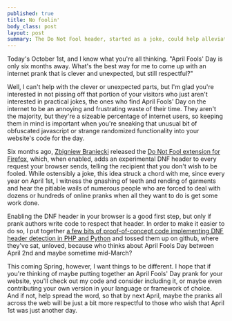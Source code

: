 ```yaml
--- 
published: true
title: No foolin'
body_class: post
layout: post
summary: The Do Not Fool header, started as a joke, could help alleviate frustration and annoyance about April Fools' Day pranks on the web, but only if it gets implemented.
---
```


Today's October 1st, and I know what you're all thinking. "April Fools' Day is only six months away. What's the best way for me to come up with an internet prank that is clever and unexpected, but still respectful?"

Well, I can't help with the clever or unexpected parts, but I'm glad you're interested in not pissing off that portion of your visitors who just aren't interested in practical jokes, the ones who find April Fools' Day on the internet to be an annoying and frustrating waste of their time. They aren't the majority, but they're a sizeable percentage of internet users, so keeping them in mind is important when you're sneaking that unusual bit of obfuscated javascript or strange randomized functionality into your website's code for the day.

Six months ago, [Zbigniew Braniecki][1] released the [Do Not Fool extension for Firefox][2], which, when enabled, adds an experimental DNF header to every request your browser sends, telling the recipient that you don't wish to be fooled. While ostensibly a joke, this idea struck a chord with me, since every year on April 1st, I witness the gnashing of teeth and rending of garments and hear the pitiable wails of numerous people who are forced to deal with dozens or hundreds of online pranks when all they want to do is get some work done.

Enabling the DNF header in your browser is a good first step, but only if prank authors write code to respect that header. In order to make it easier to do so, I put together [a few bits of proof-of-concept code implementing DNF header detection in PHP and Python][3] and tossed them up on github, where they've sat, unloved, because who thinks about April Fools Day between April 2nd and maybe sometime mid-March?

This coming Spring, however, I want things to be different. I hope that if you're thinking of maybe putting together an April Fools' Day prank for your website, you'll check out my code and consider including it, or maybe even contributing your own version in your language or framework of choice. And if not, help spread the word, so that by next April, maybe the pranks all across the web will be just a bit more respectful to those who wish that April 1st was just another day.

 [1]: http://diary.braniecki.net/ "Zbigniew Braniecki's website"
 [2]: https://addons.mozilla.org/en-US/firefox/addon/do-not-fool/ "The Do Not Fool add-on for Firefox"
 [3]: https://github.com/rfreebern/Do-Not-Fool/ "Do-Not-Fool, a code repository by rfreebern on Github"
